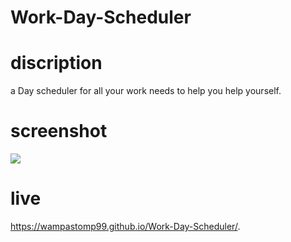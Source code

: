 # Work-Day-Scheduler

# discription
a Day scheduler for all your work needs to help you help yourself.

# screenshot
![](screenshot/screenshot.png)

# live
https://wampastomp99.github.io/Work-Day-Scheduler/.